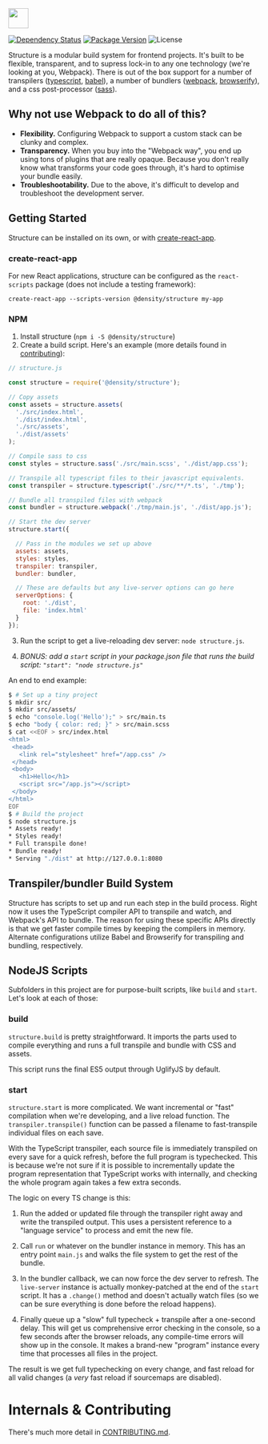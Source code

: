 <img src="https://cdn.rawgit.com/DensityCo/structure/master/logo.svg" height="40" />

<br />

[![Dependency Status](https://david-dm.org/densityco/structure.svg)](https://david-dm.org/densityco/structure)
[![Package Version](https://img.shields.io/npm/v/@density/structure.svg)](https://npmjs.com/@density/structure)
![License](https://img.shields.io/badge/License-MIT-green.svg)

Structure is a modular build system for frontend projects. It's built to be flexible, transparent, and to supress
lock-in to any one technology (we're looking at you, Webpack). There is out of the box support for a
number of transpilers ([typescript](https://www.typescriptlang.org/), [babel](https://babeljs.io)),
a number of bundlers ([webpack](https://webpack.github.io/), [browserify](http://browserify.org/)),
and a css post-processor ([sass](https://sass-lang.com)).

## Why not use Webpack to do all of this?
- **Flexibility.** Configuring Webpack to support a custom stack can be clunky and complex.
- **Transparency.** When you buy into the "Webpack way", you end up using tons of plugins that are
  really opaque. Because you don't really know what transforms your code goes through, it's hard to
  optimise your bundle easily.
- **Troubleshootability.** Due to the above, it's difficult to develop and troubleshoot the development server.

## Getting Started

Structure can be installed on its own, or with [create-react-app](https://github.com/facebookincubator/create-react-app/).

### create-react-app

For new React applications, structure can be configured as the `react-scripts` package (does not include a testing framework):

    create-react-app --scripts-version @density/structure my-app

### NPM

1. Install structure (`npm i -S @density/structure`)
2. Create a build script. Here's an example (more details found in [contributing](CONTRIBUTING.md)):

```javascript
// structure.js

const structure = require('@density/structure');

// Copy assets
const assets = structure.assets(
  './src/index.html',
  './dist/index.html',
  './src/assets',
  './dist/assets'
);

// Compile sass to css
const styles = structure.sass('./src/main.scss', './dist/app.css');

// Transpile all typescript files to their javascript equivalents.
const transpiler = structure.typescript('./src/**/*.ts', './tmp');

// Bundle all transpiled files with webpack
const bundler = structure.webpack('./tmp/main.js', './dist/app.js');

// Start the dev server
structure.start({

  // Pass in the modules we set up above
  assets: assets,
  styles: styles,
  transpiler: transpiler,
  bundler: bundler,

  // These are defaults but any live-server options can go here
  serverOptions: {
    root: './dist',
    file: 'index.html'
  }
});
```

3. Run the script to get a live-reloading dev server: `node structure.js`.

4. *BONUS: add a `start` script in your package.json file that runs the build script: `"start": "node structure.js"`*

An end to end example:

```sh
$ # Set up a tiny project
$ mkdir src/
$ mkdir src/assets/
$ echo "console.log('Hello');" > src/main.ts
$ echo "body { color: red; }" > src/main.scss
$ cat <<EOF > src/index.html
<html>
 <head>
   <link rel="stylesheet" href="/app.css" />
 </head>
 <body>
   <h1>Hello</h1>
   <script src="/app.js"></script>
 </body>
</html>
EOF
$ # Build the project
$ node structure.js
* Assets ready!
* Styles ready!
* Full transpile done!
* Bundle ready!
* Serving "./dist" at http://127.0.0.1:8080
```

## Transpiler/bundler Build System
Structure has scripts to set up and run each step in the build process. Right now it uses the TypeScript compiler API to transpile and watch, and Webpack's API to bundle. The reason for using these specific APIs directly is that we get faster compile times by keeping the compilers in memory. Alternate configurations utilize Babel and Browserify for transpiling and bundling, respectively.

## NodeJS Scripts

Subfolders in this project are for purpose-built scripts, like `build` and `start`. Let's look at each of those:

### build

`structure.build` is pretty straightforward. It imports the parts used to compile everything and runs a full transpile and bundle with CSS and assets.

This script runs the final ES5 output through UglifyJS by default.

### start

`structure.start` is more complicated. We want incremental or "fast" compilation when we're developing, and a live reload function. The `transpiler.transpile()` function can be passed a filename to fast-transpile individual files on each save.

With the TypeScript transpiler, each source file is immediately transpiled on every save for a quick refresh, before the full program is typechecked. This is because we're not sure if it is possible to incrementally update the program representation that TypeScript works with internally, and checking the whole program again takes a few extra seconds.

The logic on every TS change is this:

1) Run the added or updated file through the transpiler right away and write the transpiled output. This uses a persistent reference to a "language service" to process and emit the new file.

2) Call `run` or whatever on the bundler instance in memory. This has an entry point `main.js` and walks the file system to get the rest of the bundle.

3) In the bundler callback, we can now force the dev server to refresh. The `live-server` instance is actually monkey-patched at the end of the `start` script. It has a `.change()` method and doesn't actually watch files (so we can be sure everything is done before the reload happens).

4) Finally queue up a "slow" full typecheck + transpile after a one-second delay. This will get us comprehensive error checking in the console, so a few seconds after the browser reloads, any compile-time errors will show up in the console. It makes a brand-new "program" instance every time that processes all files in the project.

The result is we get full typechecking on every change, and fast reload for all valid changes (a *very* fast reload if sourcemaps are disabled).


# Internals & Contributing
There's much more detail in [CONTRIBUTING.md](CONTRIBUTING.md).
